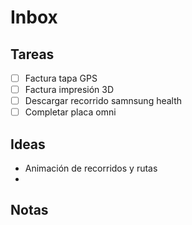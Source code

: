 # Inbox

## Tareas

- [ ] Factura tapa GPS
- [ ] Factura impresión 3D
- [ ] Descargar recorrido samnsung health
- [ ] Completar placa omni 

## Ideas
- Animación de recorridos y rutas
- 

## Notas
